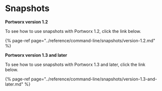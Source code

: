 # Snapshots

**Portworx version 1.2**

To see how to use snapshots with Portworx 1.2, click the link below.

{% page-ref page="../reference/command-line/snapshots/version-1.2.md" %}

**Portworx version 1.3 and later**

To see how to use snapshots with Portworx 1.3 and later, click the link below.

{% page-ref page="../reference/command-line/snapshots/version-1.3-and-later.md" %}

